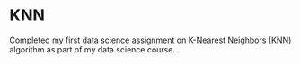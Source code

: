# KNN
Completed my first data science assignment on K-Nearest Neighbors (KNN) algorithm as part of my data science course.
